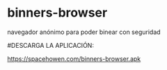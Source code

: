# binners-browser
 navegador anónimo para poder binear con seguridad
 
#DESCARGA LA APLICACIÓN:

 https://spacehowen.com/binners-browser.apk
